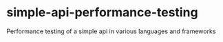 simple-api-performance-testing
==============================

Performance testing of a simple api in various languages and frameworks
